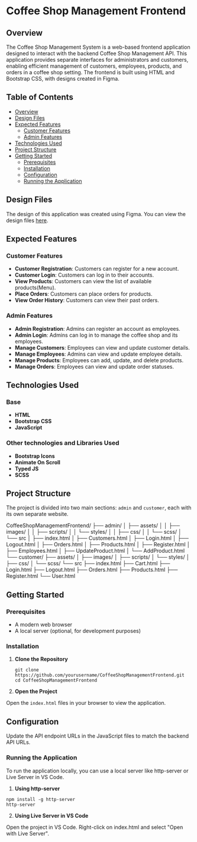 # Coffee Shop Management Frontend

## Overview

The Coffee Shop Management System is a web-based frontend application designed to interact with the backend Coffee Shop Management API. This application provides separate interfaces for administrators and customers, enabling efficient management of customers, employees, products, and orders in a coffee shop setting. The frontend is built using HTML and Bootstrap CSS, with designs created in Figma.

## Table of Contents

- [Overview](#overview)
- [Design Files](#design-files)
- [Expected Features](#expected-features)
  - [Customer Features](#customer-features)
  - [Admin Features](#admin-features)
- [Technologies Used](#technologies-used)
- [Project Structure](#project-structure)
- [Getting Started](#getting-started)
  - [Prerequisites](#prerequisites)
  - [Installation](#installation)
  - [Configuration](#configuration)
  - [Running the Application](#running-the-application)

## Design Files

The design of this application was created using Figma. You can view the design files [here](https://www.figma.com/design/i1dATZL8PlfAvHDPNl1gB1/Coffee-Shop?node-id=0-1&t=VX4dqju5kP97cyUD-1).

## Expected Features

### Customer Features
- **Customer Registration**: Customers can register for a new account.
- **Customer Login**: Customers can log in to their accounts.
- **View Products**: Customers can view the list of available products(Menu).
- **Place Orders**: Customers can place orders for products.
- **View Order History**: Customers can view their past orders.

### Admin Features
- **Admin Registration**: Admins can register an account as employees.
- **Admin Login**: Admins can log in to manage the coffee shop and its employees.
- **Manage Customers**: Employees can view and update customer details.
- **Manage Employees**: Admins can view and update employee details.
- **Manage Products**: Employees can add, update, and delete products.
- **Manage Orders**: Employees can view and update order statuses.

## Technologies Used

### Base
- **HTML**
- **Bootstrap CSS**
- **JavaScript**

### Other technologies and Libraries Used
- **Bootstrap Icons**
- **Animate On Scroll**
- **Typed JS**
- **SCSS**

## Project Structure

The project is divided into two main sections: `admin` and `customer`, each with its own separate website.

CoffeeShopManagementFrontend/
├── admin/
│   ├── assets/
│   │   ├── images/
│   │   ├── scripts/
│   │   └── styles/
│   │       ├── css/
│   │       └── scss/
│   └── src
│       ├── index.html
│       ├── Customers.html
│       ├── Login.html
│       ├── Logout.html
│       ├── Orders.html
│       ├── Products.html
│       ├── Register.html
│       ├── Employees.html
│       ├── UpdateProduct.html
│       └── AddProduct.html
└── customer/
    ├── assets/
    │   ├── images/
    │   ├── scripts/
    │   └── styles/
    │       ├── css/
    │       └── scss/
    └── src
        ├── index.html
        ├── Cart.html
        ├── Login.html
        ├── Logout.html
        ├── Orders.html
        ├── Products.html
        ├── Register.html
        └── User.html


## Getting Started

### Prerequisites

- A modern web browser
- A local server (optional, for development purposes)

### Installation

1. **Clone the Repository**
   ```
   git clone https://github.com/yourusername/CoffeeShopManagementFrontend.git
   cd CoffeeShopManagementFrontend
    ```

2. **Open the Project**

Open the `index.html` files in your browser to view the application.

## Configuration

Update the API endpoint URLs in the JavaScript files to match the backend API URLs.

### Running the Application
To run the application locally, you can use a local server like http-server or Live Server in VS Code.

1. **Using http-server**

```
npm install -g http-server
http-server
```

2. **Using Live Server in VS Code**

Open the project in VS Code.
Right-click on index.html and select "Open with Live Server".
